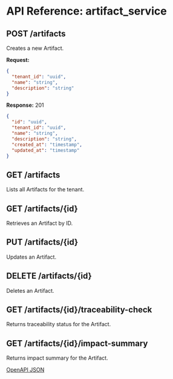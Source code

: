 # API Reference: artifact_service

## POST /artifacts
Creates a new Artifact.

**Request:**
```json
{
  "tenant_id": "uuid",
  "name": "string",
  "description": "string"
}
```
**Response:** 201
```json
{
  "id": "uuid",
  "tenant_id": "uuid",
  "name": "string",
  "description": "string",
  "created_at": "timestamp",
  "updated_at": "timestamp"
}
```

## GET /artifacts
Lists all Artifacts for the tenant.

## GET /artifacts/{id}
Retrieves an Artifact by ID.

## PUT /artifacts/{id}
Updates an Artifact.

## DELETE /artifacts/{id}
Deletes an Artifact.

## GET /artifacts/{id}/traceability-check
Returns traceability status for the Artifact.

## GET /artifacts/{id}/impact-summary
Returns impact summary for the Artifact.

[OpenAPI JSON](./app/openapi.json)
